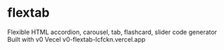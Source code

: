 # flextab
Flexible HTML accordion, carousel, tab, flashcard, slider code generator
Built with v0 Vecel v0-flextab-lcfckn.vercel.app

